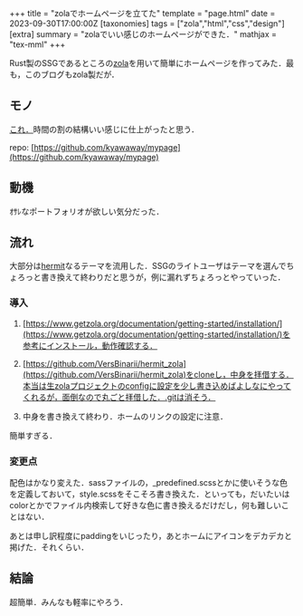 +++
title = "zolaでホームページを立てた"
template = "page.html"
date = 2023-09-30T17:00:00Z
[taxonomies]
tags = ["zola","html","css","design"]
[extra]
summary = "zolaでいい感じのホームページができた．"
mathjax = "tex-mml"
+++

Rust製のSSGであるところの[zola](https://www.getzola.org/)を用いて簡単にホームページを作ってみた．最も，このブログもzola製だが．

## モノ

[これ．](https://www.ueda.info.waseda.ac.jp/~takyu/)時間の割の結構いい感じに仕上がったと思う．

repo: [https://github.com/kyawaway/mypage](https://github.com/kyawaway/mypage)

## 動機

ｵｻﾚなポートフォリオが欲しい気分だった．

## 流れ

大部分は[hermit](https://github.com/VersBinarii/hermit_zola)なるテーマを流用した．SSGのライトユーザはテーマを選んでちょろっと書き換えて終わりだと思うが，例に漏れずちょろっとやっていった．

### 導入

1. [https://www.getzola.org/documentation/getting-started/installation/](https://www.getzola.org/documentation/getting-started/installation/)を参考にインストール，動作確認する．

2. [https://github.com/VersBinarii/hermit_zola](https://github.com/VersBinarii/hermit_zola)をcloneし，中身を拝借する．本当は生zolaプロジェクトのconfigに設定を少し書き込めばよしなにやってくれるが，面倒なので丸ごと拝借した．.gitは消そう．

3. 中身を書き換えて終わり．ホームのリンクの設定に注意．

簡単すぎる．

### 変更点

配色はかなり変えた．sassファイルの，_predefined.scssとかに使いそうな色を定義しておいて，style.scssをそこそろ書き換えた．といっても，だいたいはcolorとかでファイル内検索して好きな色に書き換えるだけだし，何も難しいことはない．

あとは申し訳程度にpaddingをいじったり，あとホームにアイコンをデカデカと掲げた．それくらい．


## 結論

超簡単．みんなも軽率にやろう．



